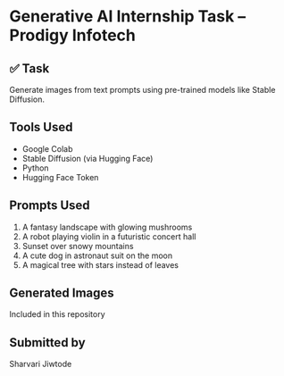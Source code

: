 # Generative AI Internship Task – Prodigy Infotech

## ✅ Task
Generate images from text prompts using pre-trained models like Stable Diffusion.

## Tools Used
- Google Colab
- Stable Diffusion (via Hugging Face)
- Python
- Hugging Face Token

## Prompts Used
1. A fantasy landscape with glowing mushrooms
2. A robot playing violin in a futuristic concert hall
3. Sunset over snowy mountains
4. A cute dog in astronaut suit on the moon
5. A magical tree with stars instead of leaves

## Generated Images
Included in this repository

## Submitted by
Sharvari Jiwtode
